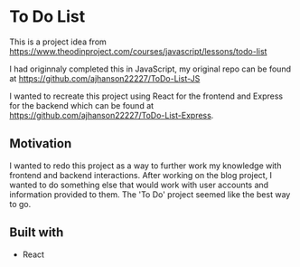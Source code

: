 # To Do List

This is a project idea from https://www.theodinproject.com/courses/javascript/lessons/todo-list

I had originnaly completed this in JavaScript, my original repo can be found at https://github.com/ajhanson22227/ToDo-List-JS

I wanted to recreate this project using React for the frontend and Express for the backend which can be found at https://github.com/ajhanson22227/ToDo-List-Express.

## Motivation

I wanted to redo this project as a way to further work my knowledge with frontend and backend interactions. After working on the blog project, I wanted to do something else that would work with user accounts and information provided to them. The 'To Do' project seemed like the best way to go.

## Built with

- React
